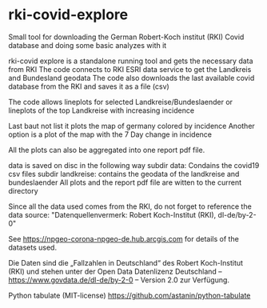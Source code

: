 # rki-covid-explore

Small tool for downloading the German Robert-Koch institut (RKI) Covid database and doing some 
basic analyzes with it

rki-covid explore is a standalone running tool and gets the necessary data from RKI
The code connects to RKI ESRI data service to get the Landkreis and Bundesland geodata
The code also downloads the last available covid database from the RKI and saves it as a file (csv)

The code allows lineplots for selected Landkreise/Bundeslaender
or lineplots of the top Landkreise with increasing incidence

Last baut not list it plots the map of germany colored by incidence
Another option is a plot of the map with the 7 Day change in incidence

All the plots can also be aggregated into one report pdf file.

data is saved on disc in the following way
   subdir data: Condains the covid19 csv files
   subdir landkreise: contains the geodata of the landkreise and bundeslaender
   All plots and the report pdf file are witten to the current directory
   
Since all the data used comes from the RKI, do not forget to reference the data source:
"Datenquellenvermerk: Robert Koch-Institut (RKI), dl-de/by-2-0"

See https://npgeo-corona-npgeo-de.hub.arcgis.com for details of the datasets used.


Die Daten sind die „Fallzahlen in Deutschland“ des Robert Koch-Institut (RKI) und stehen unter der
Open Data Datenlizenz Deutschland – https://www.govdata.de/dl-de/by-2-0 – Version 2.0 zur Verfügung. 

Python tabulate (MIT-license) https://github.com/astanin/python-tabulate
